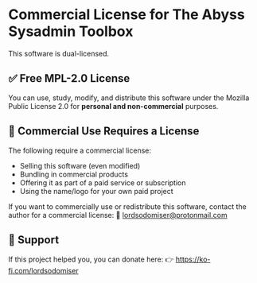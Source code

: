 # Commercial License for The Abyss Sysadmin Toolbox

This software is dual-licensed.

## ✅ Free MPL-2.0 License
You can use, study, modify, and distribute this software under the
Mozilla Public License 2.0 for **personal and non-commercial** purposes.

## 💼 Commercial Use Requires a License
The following require a commercial license:
- Selling this software (even modified)
- Bundling in commercial products
- Offering it as part of a paid service or subscription
- Using the name/logo for your own paid project

If you want to commercially use or redistribute this software,
contact the author for a commercial license:
📧 lordsodomiser@protonmail.com

## 💸 Support
If this project helped you, you can donate here:
👉 https://ko-fi.com/lordsodomiser

